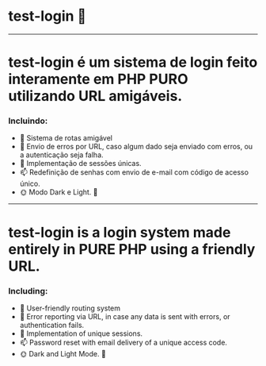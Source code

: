 # test-login 🎯

***

# test-login é um sistema de login feito interamente em PHP **PURO** utilizando URL amigáveis.
### Incluindo:
- 📌 Sistema de rotas amigável
- 🔨 Envio de erros por URL, caso algum dado seja enviado com erros, ou a autenticação seja falha.
- 🎫 Implementação de sessões únicas.
- 📫  Redefinição de senhas com envio de e-mail com código de acesso único.
- 🌞 Modo Dark e Light. 🌚

***

# test-login is a login system made entirely in **PURE** PHP using a friendly URL.
### Including:
- 📌 User-friendly routing system
- 🔨 Error reporting via URL, in case any data is sent with errors, or authentication fails.
- 🎫 Implementation of unique sessions.
- 📫 Password reset with email delivery of a unique access code.
- 🌞 Dark and Light Mode. 🌚